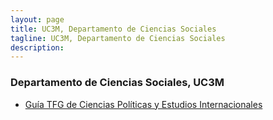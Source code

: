 ```yaml
---
layout: page
title: UC3M, Departamento de Ciencias Sociales
tagline: UC3M, Departamento de Ciencias Sociales
description:
---
```


### Departamento de Ciencias Sociales, UC3M

- [Guía TFG de Ciencias Políticas y Estudios Internacionales](https://ccss-uc3m.github.io/TFG)
